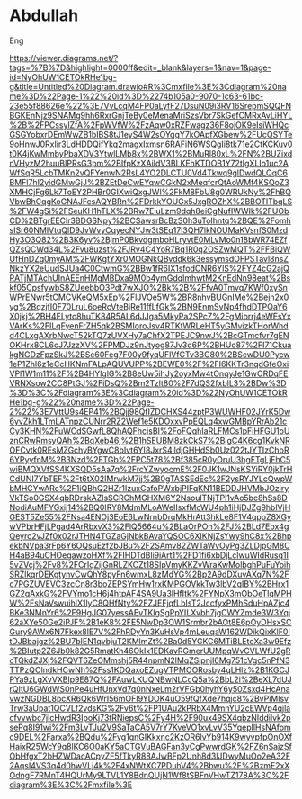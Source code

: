 # Abdullah
Eng



https://viewer.diagrams.net/?tags=%7B%7D&highlight=0000ff&edit=_blank&layers=1&nav=1&page-id=NyOhUW1CETOkRHe1bg-g&title=Untitled%20Diagram.drawio#R%3Cmxfile%3E%3Cdiagram%20name%3D%22Page-1%22%20id%3D%2274b105a0-9070-1c63-61bc-23e55f88626e%22%3E7VvLcqM4FP0aLyfF27DsuN09i3RV16SrepmSQQFNBGKEnNjz9SNAMg9hh6RxrGnjTeBy0eMenaMriSzsVbr7SkGefCMRxAvLiHYL%2B%2FPCssylZfA%2FpWVfW%2FzAqw0xRZFwagz36F8ojOK9eIsiWHQcGSGYobxrDEmWwZB1bIBS8tJ1eyS4W2sOYqgY7kOApfXGbew%2FUcQSYTe9oHnwJ0RxIir3LdHDDQifYkq2magxIxmsn6RAFiN6WSQgIi8tk71e2CtKCKuv0t0K4jKwMmbyPbaXDV3YtwlLMb8x%2BWX1%2BMuRl80xL%2FN%2BUZixdnVHyzM2huuBIPRsG3pm%2BIfpKzXAiIdV3BLKEhKTDOB1Y72tIgXLIo1uc2AWfSqR5LcbTMKn2vQFYenwN2RsL4YO2DLCTU0Vd4Tkwq9glDwdQLQqC6BMFl7hI2yidGMwGjJ%2BZEtDeCwEYqwCGkN2xMeqfcrQtAoWMf4KSQoZ3XMHCjFg6Lk7ToEY2PHBr0GIXwiQxgJWl%2FkM8FbU8g0WRUkNy%2FhBQVbwBhCqgKoGNAJFcsAQYBRn%2FDrkkYOUGx5JxgROZhX%2BBOTlTbqLS%2FW4gSi%2FSeuKH1hTLX%2BRw7EiuLzm9dqh8eiCgNufIWWIk%2FUObCD%2BTgrEEClr3BDGSNpy%2BCSawsrBcBzS0h3uToIhntq%2BQE%2FomhsISr60NMIVtqQlD9JvWvyCqyecNYJw3tSEq17l3QH7lkNOUMaKVsnfS0MzdHy3O3Q82%2B3K6yv%2BjmP0BkvdgmboHLryvtE0MLvMo0n18bWR74EZfQZsQCWd34L%2Fvu8uzst%2FJRv4C4YoR7Bq1R0q2OSZwMQT%2FFBiQWUfHnDZg0myAM%2FWKgtYXr0MOGNkQBvddk6k3essymsdOFPSTavl8nsZNkzYX2eUudSJUa4C0CtwmG%2BBw1fR6IX1sfodONR6YlS%2FYZ4cG2ajQRATjMTAchUInAEEnHMgMBDxa9M0b4ymGdqImhwtM2KnEdNn98eat%2Bskf05CpsfywbS8ZUeebbO3Pdt7wXJO%2Bk%2B%2FfvA0Tmvq7KWf0xySnWPrENwr5tCMCVKeQM5xEp%2FlJVOe5W%2BR8nhvBUGnlMe%2Bejn2x0yg%2BqzjfI0F70LruL6oeRcVteBjRe11ffLfGk%2BN9EnmSvNp4fhdDTPQaY6X0jkj%2BH4ELyto8huTK84R5AL6dJJga5MkyPa2SPcZ%2FgMibrrj4eWEsYxVArKs%2FILqFyenFrZH5qk2BSMIoroJsv4RTKtWRLeHT5yGMvizkTHorWhdd4CLxgAXrbNwcT52kTQ7zUVXHy7aChfX2TPEJC9nwJ%2BcGTmcfvr7gENOKHrx8CL6cJ7JzzXV%2FPMDJz9nJtyog87Jv3d6P%2BHUo87%2FI71CkuakgNGDzFpzSkJ%2BSc60Feg7F00y9fyqUFlVfCTv3BG80%2BScwDU0Pycw1eP1Zhl6z1eCcHKNmFALpAQUVUPP%2BEWE0%2F%2FI6KKTr3nqdGfeOxiVPl1W1m11%2F%2B4HYlglG%2B8eUw5ihJy2oyxMw4tOnqyJe1GwORDqFEVRNXsow2CC8PtGJ%2FiDsQ%2Bm2Tzlt80%2F7dQS2fxblL3%2BDw%3D%3D%3C%2Fdiagram%3E%3Cdiagram%20id%3D%22NyOhUW1CETOkRHe1bg-g%22%20name%3D%22Page-2%22%3E7VttU9s4EP41%2BQjj98QfIZDCHXS44zptP3WUWHF02JYrK5Dw6yvZkh1LTmLATnpzCUNrr2RZ2Wef1e5KDOxxvPpEQLq4xwGMBpYRrAb21cCy3KHN%2FuWCdSGwfL8QhAQFhcisBI%2FoFQqhIaRLFMCs1pFiHFGU1oUznCRwRmsyQAh%2BqXeb46j%2B1hSEUBM8zkCkS7%2BigC4K6cg1KvkNROFCvtk0REsMZGchyBYgwC8bIvt6YI8JxrS4ildjGHHdSb0Uz022tJYTIzChbR6YPyyfnM%2B3Nzd%2FTGb%2FPC5t78%2Bf385cR0yOruU3hgFTgLjFhC5wiBMQXVfSS4KXSQD5sAa7q%2FrcYZwyocmE%2F0JK1wJNsKSYiRY0jkTrHCdUNI7YbTEF%2Ft6tX02IMrwkM7jj%2B0gTASSEdEc%2F2ysRYJYLcQwpWbMHCYwARc%2F1iQBhQ2HZr1IzuxCafoPWxbjPIFqKN11BEDDJHVMbJOziryVkTSo0GSX4qbRDrskAZIsSCRChMGHXM6Y2NsoulTNjTPl1vAo5bc8hSs8DNodiAuMFYGxij14%2BQ0IRY8MdmMLoAWeIIsxfMcWU4ph1iHjDJZg9hblVjHGEST5Ze55%2FNsa4ENOj3EoE6LwNrnbDrqMkHrAtt3hkLe8F1V4qppZ8XGywVPbrHFjLPgad4ArRbxvX3%2FlQ5664u%2BLaOrPOh%2FJ%2BLd7Ebx4gQeyrc2vJZf0x02rJTHN4TGZaGjNbkBAvaYQSOC6XIKNjZsYwy9hC8x%2BhpekbNVpa3rFp6Y6OQsuEzf2bJBu%2F2SAmv82ZWTaWvOyPg3ZLDjpGM8CH4aB94uCHOegawzoHXf%2FIHDTdBli9iArt1%2FD1fi6xbDjLclwuWIdRusq1I5vZVcj%2Fv8%2FCrIqZijGnRLZKCZt18SIpVmyKKZvWraKwMolbghPuFuYoihSRZlkqrDEKgtynvCwQhY8pyFn6wmxL8zMdYG%2Bp2A9dDXuvAXq7N%2Fc7PGZUVEVC3zcCn8r3boZEPSYmHw1rxKMPGOVkkTw3lbV2qIBY%2BHrx1GZ2qAxkG%2FVYmo1cH6j4htpAF4SA9Ua3lHfItk%2FYNpX3mObOeTlqMPHW%2FsNaVswuihlX1lyC8QHfNty%2FZJEFjqfLbIsT2JccfyxPMhSduHpAZjc4BKe3NMnYr6%2F9HgJG07yessAEvTKlgSgPpYILXvbh7jgCWYZmde3W3Yqi62aXYe50Ge2iPJF%2B1eK8%2FE5NwDp3OW1Srmbr2bAOt8E6pOyDHsxSCGury9AWx6N7Fkex8lE7V%2FhRDyYn3KuHsVp4mLeuqaW162WDikQixKlF0ltDJBbajgz%2BU7bIEN1qvbjuT2KMlmZt%2Ba0d5YGKC6MTiBLEtoXa3w9Efz%2BIutp2Z6Jb0k82G5RmatKh46OkIx1EDKavRGmerUUMpqWvCVLWfU2gRcTQkdZJXj%2FQVT6ZeOMmshj5R44npmN2lMqZSipnjI6Mg751cVgc5nPfN3TTPzQOlndkHCwNh%2Fss1KDQaxoEZugVTPMOORosby4qLHlz%2B1KGCJPYa9zLgXvVXBlp9E87Q%2FAuwLKUQNBwNLCcQ5a%2BbL2i%2BeXL7dUJrQItU6GWdWS0nPe4uHfUnxVd7q0nNxeLm2rVFGb0hyhY6y50Zsxd4HcAnavwzNGDBL8pcXR6Qk6WrI56mOFI9YDOK4uO59fQfXde7hqjc8%2BvPiMlsvTrw3aUpat1QCVLf2vdsKG%2Fv6t%2FP1UAu2kPRbX4MmnYU2cEWVp4qjlacfvvwbc7jlcHwdR3IpoKj73tRNiepsC%2Fy4H%2F90ux49SX4qbzNIddilvk2psePq8I91wi%2Fm3LvTJu2V9SaTaCA5V7rY7KveVO1xvLvV35YqepIlHsNAfomc9DEL%2Farxa%2BQdu%2Fvg1gnGIKkxnc2KzOR6lvYb914K9wyvpfpOnOXfHaixR25WcY9q8lKC6O0aKY5aCTGVuBAGFan3yCgPwwrdGK%2FZ6nSajzSfObHfgxT2bHZWDacACpyZF5fTkyR88AJwBFp2Unh8d3lJDwyMuOo2eA32F2AqsI4VS3q4d0hwVLj4k%2F4xNWtXC7PDuhV4%2Bbwu%2F%2BzmE2xXOdngF7RMnT4HQUrMy9LTVL1Y8BdnQUjN1Wf8tSBFnVHwTZ178A%3C%2Fdiagram%3E%3C%2Fmxfile%3E
